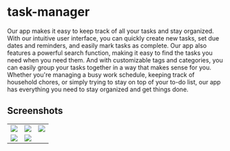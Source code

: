 # task-manager
Our app makes it easy to keep track of all your tasks and stay organized. With our intuitive user interface, you can quickly create new tasks, set due dates and reminders, and easily mark tasks as complete. Our app also features a powerful search function, making it easy to find the tasks you need when you need them. And with customizable tags and categories, you can easily group your tasks together in a way that makes sense for you. Whether you're managing a busy work schedule, keeping track of household chores, or simply trying to stay on top of your to-do list, our app has everything you need to stay organized and get things done.
## Screenshots
<table>
  <tr>
    <td><img src="https://github.com/ameni-selmi/task-manager/assets/53795935/d46925de-5942-4b51-9bf3-d38a9c564769"></td>
    <td><img src="https://github.com/ameni-selmi/task-manager/assets/53795935/955ceac1-0cfa-4a29-abf9-7c3d2a227f5d"></td>
    <td><img src="https://github.com/ameni-selmi/task-manager/assets/53795935/60855c46-cf45-4008-8e37-8c46a33ee42b"></td>
  </tr>
  <tr>
    <td><img src="https://github.com/ameni-selmi/task-manager/assets/53795935/ecbafdd8-801a-4ab3-a3ca-f162996e49f8"></td>
    <td><img src="https://github.com/ameni-selmi/task-manager/assets/53795935/77b34816-5333-4331-bfa4-b2a2e0ae191f"></td>
  </tr>
</table>
